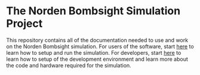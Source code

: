 # The Norden Bombsight Simulation Project

This repository contains all of the documentation needed to use and work on the Norden Bombsight simulation. For users of the software, start [here](User-Docs/user-docs.md) to learn how to setup and run the simulation. For developers, start [here](Development-Docs/development.md) to learn how to setup of the development environment and learn more about the code and hardware required for the simulation.
